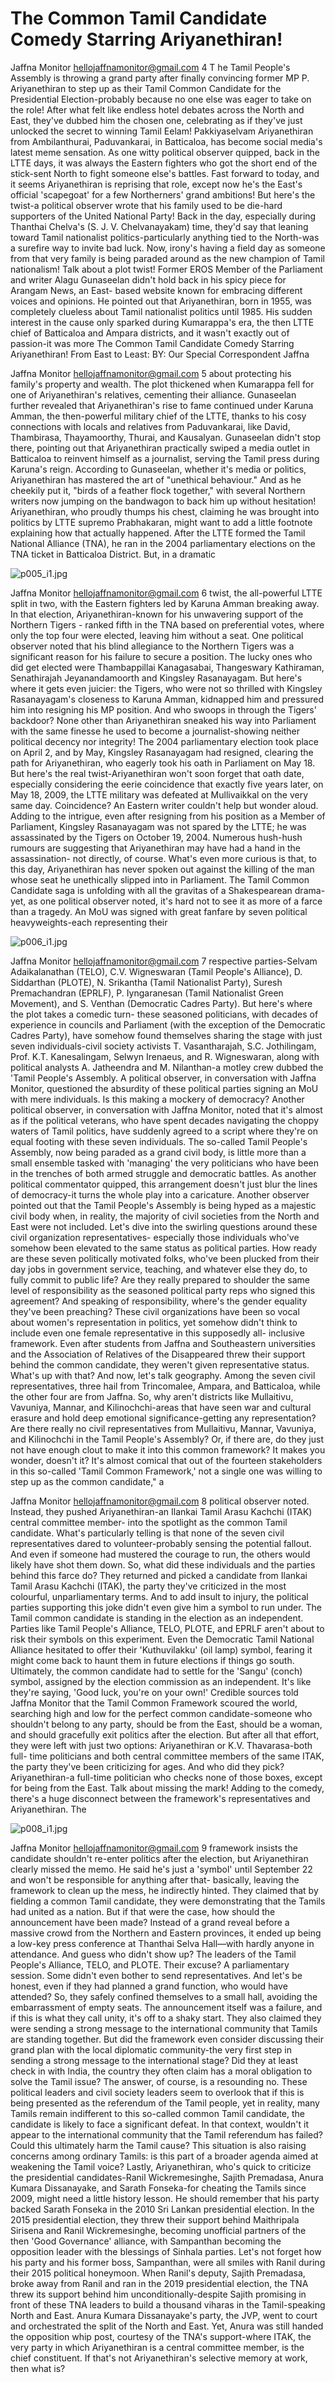 # The Common Tamil Candidate Comedy Starring Ariyanethiran!

Jaffna Monitor
hellojaffnamonitor@gmail.com
4
T
he Tamil People's Assembly is throwing 
a grand party after finally convincing 
former MP P. Ariyanethiran to step up as their 
Tamil Common Candidate for the Presidential 
Election-probably because no one else was 
eager to take on the role! After what felt like 
endless hotel debates across the North and 
East, they've dubbed him the chosen one, 
celebrating as if they've just unlocked the 
secret to winning Tamil Eelam!
Pakkiyaselvam Ariyanethiran from 
Ambilanthurai, Paduvankarai, in Batticaloa, 
has become social media's latest meme 
sensation. As one witty political observer 
quipped, back in the LTTE days, it was always 
the Eastern fighters who got the short end of 
the stick-sent North to fight someone else's 
battles. Fast forward to today, and it seems 
Ariyanethiran is reprising that role, except 
now he's the East's official 'scapegoat' for a few 
Northerners' grand ambitions!
But here's the twist-a political observer wrote 
that his family used to be die-hard supporters 
of the United National Party! Back in the day, 
especially during Thanthai Chelva's (S. J. V. 
Chelvanayakam) time, they'd say that leaning 
toward Tamil nationalist politics-particularly 
anything tied to the North-was a surefire way 
to invite bad luck. Now, irony's having a field 
day as someone from that very family is being 
paraded around as the new champion of Tamil 
nationalism! Talk about a plot twist!
Former EROS Member of the Parliament and 
writer Alagu Gunaseelan didn't hold back in 
his spicy piece for Arangam News, an East-
based website known for embracing different 
voices and opinions. He pointed out that 
Ariyanethiran, born in 1955, was completely 
clueless about Tamil nationalist politics until 
1985. His sudden interest in the cause only 
sparked during Kumarappa's era, the then 
LTTE chief of Batticaloa and Ampara districts, 
and it wasn't exactly out of passion-it was more 
The Common Tamil 
Candidate Comedy 
Starring Ariyanethiran!
From East to Least:
BY: 
Our Special Correspondent
Jaffna

Jaffna Monitor
hellojaffnamonitor@gmail.com
5
about protecting his family's property and 
wealth. The plot thickened when Kumarappa 
fell for one of Ariyanethiran's relatives, 
cementing their alliance.
Gunaseelan further revealed that 
Ariyanethiran's rise to fame continued 
under Karuna Amman, the then-powerful 
military chief of the LTTE, thanks to his 
cosy connections with locals and relatives 
from Paduvankarai, like David, Thambirasa, 
Thayamoorthy, Thurai, and Kausalyan. 
Gunaseelan didn't stop there, pointing out 
that Ariyanethiran practically swiped a media 
outlet in Batticaloa to reinvent himself as a 
journalist, serving the Tamil press during 
Karuna's reign. According to Gunaseelan, 
whether it's media or politics, Ariyanethiran 
has mastered the art of "unethical behaviour." 
And as he cheekily put it, "birds of a feather 
flock together," with several Northern writers 
now jumping on the bandwagon to back him 
up without hesitation!
Ariyanethiran, who proudly thumps his 
chest, claiming he was brought into politics 
by LTTE supremo Prabhakaran, might want 
to add a little footnote explaining how that 
actually happened. After the LTTE formed 
the Tamil National Alliance (TNA), he ran in 
the 2004 parliamentary elections on the TNA 
ticket in Batticaloa District. But, in a dramatic

![p005_i1.jpg](images_out/004_the_common_tamil_candidate_comedy_starring_ariyane/p005_i1.jpg)

Jaffna Monitor
hellojaffnamonitor@gmail.com
6
twist, the all-powerful LTTE split in two, with 
the Eastern fighters led by Karuna Amman 
breaking away.
In that election, Ariyanethiran-known for his 
unwavering support of the Northern Tigers - 
ranked fifth in the TNA based on preferential 
votes, where only the top four were elected, 
leaving him without a seat. One political 
observer noted that his blind allegiance to the 
Northern Tigers was a significant reason for 
his failure to secure a position.
The lucky ones who did get elected were 
Thambappillai Kanagasabai, Thangeswary 
Kathiraman, Senathirajah Jeyanandamoorth 
and Kingsley Rasanayagam. But here's where 
it gets even juicier: the Tigers, who were not so 
thrilled with Kingsley Rasanayagam's closeness 
to Karuna Amman, kidnapped him and 
pressured him into resigning his MP position. 
And who swoops in through the Tigers' 
backdoor? None other than Ariyanethiran 
sneaked his way into Parliament with the same 
finesse he used to become a journalist-showing 
neither political decency nor integrity!
The 2004 parliamentary election took 
place on April 2, and by May, Kingsley 
Rasanayagam had resigned, clearing the 
path for Ariyanethiran, who eagerly took his 
oath in Parliament on May 18. But here's the 
real twist-Ariyanethiran won't soon forget 
that oath date, especially considering the 
eerie coincidence that exactly five years later, 
on May 18, 2009, the LTTE military was 
defeated at Mullivaikkal on the very same day. 
Coincidence? An Eastern writer couldn't help 
but wonder aloud.
Adding to the intrigue, even after resigning 
from his position as a Member of Parliament, 
Kingsley Rasanayagam was not spared by 
the LTTE; he was assassinated by the Tigers 
on October 19, 2004. Numerous hush-hush 
rumours are suggesting that Ariyanethiran 
may have had a hand in the assassination-
not directly, of course. What's even more 
curious is that, to this day, Ariyanethiran has 
never spoken out against the killing of the 
man whose seat he unethically slipped into in 
Parliament.
The Tamil Common Candidate saga 
is unfolding with all the gravitas of a 
Shakespearean drama-yet, as one political 
observer noted, it's hard not to see it as 
more of a farce than a tragedy. An MoU was 
signed with great fanfare by seven political 
heavyweights-each representing their

![p006_i1.jpg](images_out/004_the_common_tamil_candidate_comedy_starring_ariyane/p006_i1.jpg)

Jaffna Monitor
hellojaffnamonitor@gmail.com
7
respective parties-Selvam Adaikalanathan 
(TELO), C.V. Wigneswaran (Tamil People's 
Alliance), D. Siddarthan (PLOTE), N. 
Srikantha (Tamil Nationalist Party), Suresh 
Premachandran (EPRLF), P. Iyngaranesan 
(Tamil Nationalist Green Movement), and 
S. Venthan (Democratic Cadres Party). But 
here's where the plot takes a comedic turn-
these seasoned politicians, with decades of 
experience in councils and Parliament (with 
the exception of the Democratic Cadres Party), 
have somehow found themselves sharing the 
stage with just seven individuals-civil society 
activists T. Vasantharajah, S.C. Jothilingam, 
Prof. K.T. Kanesalingam, Selwyn Irenaeus, and 
R. Wigneswaran, along with political analysts 
A. Jatheendra and M. Nilanthan-a motley crew 
dubbed the 'Tamil People's Assembly.
A political observer, in conversation with 
Jaffna Monitor, questioned the absurdity of 
these political parties signing an MoU with 
mere individuals. Is this making a mockery 
of democracy? Another political observer, in 
conversation with Jaffna Monitor, noted that 
it's almost as if the political veterans, who have 
spent decades navigating the choppy waters 
of Tamil politics, have suddenly agreed to a 
script where they're on equal footing with 
these seven individuals. The so-called Tamil 
People's Assembly, now being paraded as a 
grand civil body, is little more than a small 
ensemble tasked with 'managing' the very 
politicians who have been in the trenches of 
both armed struggle and democratic battles. 
As another political commentator quipped, 
this arrangement doesn't just blur the lines 
of democracy-it turns the whole play into a 
caricature.
Another observer pointed out that the Tamil 
People's Assembly is being hyped as a majestic 
civil body when, in reality, the majority of civil 
societies from the North and East were not 
included.
Let's dive into the swirling questions around 
these civil organization representatives-
especially those individuals who've somehow 
been elevated to the same status as political 
parties. How ready are these seven politically 
motivated folks, who've been plucked from 
their day jobs in government service, teaching, 
and whatever else they do, to fully commit 
to public life? Are they really prepared to 
shoulder the same level of responsibility as the 
seasoned political party reps who signed this 
agreement?
And speaking of responsibility, where's the 
gender equality they've been preaching? 
These civil organizations have been so vocal 
about women's representation in politics, yet 
somehow didn't think to include even one 
female representative in this supposedly all-
inclusive framework. Even after students from 
Jaffna and Southeastern universities and the 
Association of Relatives of the Disappeared 
threw their support behind the common 
candidate, they weren't given representative 
status. What's up with that?
And now, let's talk geography. Among the 
seven civil representatives, three hail from 
Trincomalee, Ampara, and Batticaloa, while 
the other four are from Jaffna. So, why aren't 
districts like Mullaitivu, Vavuniya, Mannar, 
and Kilinochchi-areas that have seen war and 
cultural erasure and hold deep emotional 
significance-getting any representation? Are 
there really no civil representatives from 
Mullaitivu, Mannar, Vavuniya, and Kilinochchi 
in the Tamil People's Assembly? Or, if there 
are, do they just not have enough clout to 
make it into this common framework? It 
makes you wonder, doesn't it?
It's almost comical that out of the fourteen 
stakeholders in this so-called 'Tamil Common 
Framework,' not a single one was willing 
to step up as the common candidate," a

Jaffna Monitor
hellojaffnamonitor@gmail.com
8
political observer noted. Instead, they pushed 
Ariyanethiran-an Ilankai Tamil Arasu 
Kachchi (ITAK) central committee member-
into the spotlight as the common Tamil 
candidate. What's particularly telling is that 
none of the seven civil representatives dared 
to volunteer-probably sensing the potential 
fallout. And even if someone had mustered 
the courage to run, the others would likely 
have shot them down. So, what did these 
individuals and the parties behind this farce 
do? They returned and picked a candidate 
from Ilankai Tamil Arasu Kachchi (ITAK), the 
party they've criticized in the most colourful, 
unparliamentary terms.
And to add insult to injury, the political parties 
supporting this joke didn't even give him a 
symbol to run under. The Tamil common 
candidate is standing in the election as an 
independent. Parties like Tamil People's 
Alliance, TELO, PLOTE, and EPRLF aren't 
about to risk their symbols on this experiment. 
Even the Democratic Tamil National Alliance 
hesitated to offer their 'Kuthuvilakku' (oil 
lamp) symbol, fearing it might come back 
to haunt them in future elections if things 
go south. Ultimately, the common candidate 
had to settle for the 'Sangu' (conch) symbol, 
assigned by the election commission as an 
independent. It's like they're saying, 'Good 
luck, you're on your own!'
Credible sources told Jaffna Monitor that 
the Tamil Common Framework scoured the 
world, searching high and low for the perfect 
common candidate-someone who shouldn't 
belong to any party, should be from the East, 
should be a woman, and should gracefully 
exit politics after the election. But after all that 
effort, they were left with just two options: 
Ariyanethiran or K.V. Thavarasa-both full-
time politicians and both central committee 
members of the same ITAK, the party they've 
been criticizing for ages. And who did they 
pick? Ariyanethiran-a full-time politician who 
checks none of those boxes, except for being 
from the East. Talk about missing the mark!
Adding to the comedy, there's a huge 
disconnect between the framework's 
representatives and Ariyanethiran. The

![p008_i1.jpg](images_out/004_the_common_tamil_candidate_comedy_starring_ariyane/p008_i1.jpg)

Jaffna Monitor
hellojaffnamonitor@gmail.com
9
framework insists the candidate shouldn't 
re-enter politics after the election, but 
Ariyanethiran clearly missed the memo. He 
said he's just a 'symbol' until September 22 and 
won't be responsible for anything after that-
basically, leaving the framework to clean up 
the mess, he indirectly hinted.
They claimed that by fielding a common Tamil 
candidate, they were demonstrating that the 
Tamils had united as a nation. But if that 
were the case, how should the announcement 
have been made? Instead of a grand reveal 
before a massive crowd from the Northern 
and Eastern provinces, it ended up being a 
low-key press conference at Thanthai Selva 
Hall—with hardly anyone in attendance. And 
guess who didn't show up? The leaders of the 
Tamil People's Alliance, TELO, and PLOTE. 
Their excuse? A parliamentary session. Some 
didn't even bother to send representatives. 
And let's be honest, even if they had planned a 
grand function, who would have attended? So, 
they safely confined themselves to a small hall, 
avoiding the embarrassment of empty seats. 
The announcement itself was a failure, and if 
this is what they call unity, it's off to a shaky 
start.
They also claimed they were sending a strong 
message to the international community 
that Tamils are standing together. But did 
the framework even consider discussing 
their grand plan with the local diplomatic 
community-the very first step in sending a 
strong message to the international stage? Did 
they at least check in with India, the country 
they often claim has a moral obligation to solve 
the Tamil issue? The answer, of course, is a 
resounding no.
These political leaders and civil society leaders 
seem to overlook that if this is being presented 
as the referendum of the Tamil people, yet 
in reality, many Tamils remain indifferent 
to this so-called common Tamil candidate, 
the candidate is likely to face a significant 
defeat. In that context, wouldn't it appear to 
the international community that the Tamil 
referendum has failed? Could this ultimately 
harm the Tamil cause? This situation is also 
raising concerns among ordinary Tamils: 
is this part of a broader agenda aimed at 
weakening the Tamil voice?
Lastly, Ariyanethiran, who's quick to 
criticize the presidential candidates-Ranil 
Wickremesinghe, Sajith Premadasa, Anura 
Kumara Dissanayake, and Sarath Fonseka-for 
cheating the Tamils since 2009, might need 
a little history lesson. He should remember 
that his party backed Sarath Fonseka in the 
2010 Sri Lankan presidential election. In the 
2015 presidential election, they threw their 
support behind Maithripala Sirisena and Ranil 
Wickremesinghe, becoming unofficial partners 
of the then 'Good Governance' alliance, with 
Sampanthan becoming the opposition leader 
with the blessings of Sinhala parties. Let's 
not forget how his party and his former boss, 
Sampanthan, were all smiles with Ranil during 
their 2015 political honeymoon. When Ranil's 
deputy, Sajith Premadasa, broke away from 
Ranil and ran in the 2019 presidential election, 
the TNA threw its support behind him 
unconditionally-despite Sajith promising in 
front of these TNA leaders to build a thousand 
viharas in the Tamil-speaking North and East.
Anura Kumara Dissanayake's party, the JVP, 
went to court and orchestrated the split of the 
North and East. Yet, Anura was still handed 
the opposition whip post, courtesy of the 
TNA's support-where ITAK, the very party in 
which Ariyanethiran is a central committee 
member, is the chief constituent. If that's not 
Ariyanethiran's selective memory at work, 
then what is?

